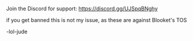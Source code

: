 Join the Discord for support: https://discord.gg/UJSpqBNghy

if you get banned this is not my issue, as these are against Blooket's TOS

-lol-jude
